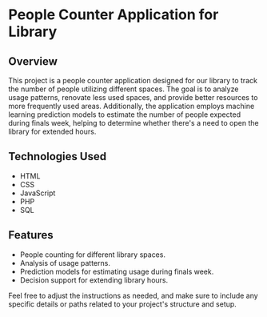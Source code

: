 # People Counter Application for Library

## Overview

This project is a people counter application designed for our library to track the number of people utilizing different spaces. The goal is to analyze usage patterns, renovate less used spaces, and provide better resources to more frequently used areas. Additionally, the application employs machine learning prediction models to estimate the number of people expected during finals week, helping to determine whether there's a need to open the library for extended hours.

## Technologies Used

- HTML
- CSS
- JavaScript
- PHP
- SQL

## Features

- People counting for different library spaces.
- Analysis of usage patterns.
- Prediction models for estimating usage during finals week.
- Decision support for extending library hours.

Feel free to adjust the instructions as needed, and make sure to include any specific details or paths related to your project's structure and setup.
